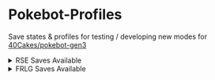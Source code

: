 # Pokebot-Profiles
Save states & profiles for testing / developing new modes for [40Cakes/pokebot-gen3](https://github.com/40Cakes/pokebot-gen3)


<details>
<summary>RSE Saves Available</summary>
  
Pokemon | Emerald | Ruby | Sapphire | Folder Link
--- | --- | --- | --- | ---
Kyogre | ✅ | ➖ | ✅ | [🔗 Ancient Legendaries](Saves%20%26%20Save%20States/RSE/Ancient%20Legendaries)
Groudon | ✅ | ✅ | ➖ | [🔗 Ancient Legendaries](Saves%20%26%20Save%20States/RSE/Ancient%20Legendaries)
Rayquaza | ✅ | ✅ | ✅ | [🔗 Ancient Legendaries](Saves%20%26%20Save%20States/RSE/Ancient%20Legendaries)
Beldum | ✅ | ❌ | ❌ | [🔗 Beldum](Saves%20%26%20Save%20States/RSE/Beldum)
Castform | ✅ | ✅ | ✅ | [🔗 Castform](Saves%20%26%20Save%20States/RSE/Castform)
Deoxys | ✅ | ➖ | ➖ | [🔗 Deoxys](Saves%20%26%20Save%20States/RSE/Deoxys)
Fossils | ✅ | ❌ | ❌ | [🔗 Fossils](Saves%20%26%20Save%20States/RSE/Fossils)
Ho-Oh | ✅ | ➖ | ➖ | [🔗 Ho-Oh](Saves%20%26%20Save%20States/RSE/Ho-Oh)
Hoenn Starters | ✅ | ✅ | ✅ | [🔗 Hoenn Starters](Saves%20%26%20Save%20States/RSE/Hoenn%20Starters)
Johto Starters | ✅ | ➖ | ➖ | [🔗 Johto Starters](Saves%20%26%20Save%20States/RSE/Johto%20Starters)
Kecleon | ✅ | ❌ | ❌ | [🔗 Kecleon](Saves%20%26%20Save%20States/RSE/Kecleon)
Lati@s | ✅ | ❌ | ❌ | [🔗 Lati@s](Saves%20%26%20Save%20States/RSE/Lati%40s)
Lugia | ✅ | ➖ | ➖ | [🔗 Lugia](Saves%20%26%20Save%20States/RSE/Lugia)
Mew | ✅ | ➖ | ➖ | [🔗 Mew](Saves%20%26%20Save%20States/RSE/Mew)
Regice | ✅ | ❌ | ❌ | [🔗 Regi Trio](Saves%20%26%20Save%20States/RSE/Regi%20Trio)
Regirock | ✅ | ❌ | ❌ | [🔗 Regi Trio](Saves%20%26%20Save%20States/RSE/Regi%20Trio)
Registeel | ✅ | ❌ | ❌ | [🔗 Regi Trio](Saves%20%26%20Save%20States/RSE/Regi%20Trio)
Rock Smash | ✅ | ❌ | ❌ | [🔗 Rock Smash](Saves%20%26%20Save%20States/RSE/Rock%20Smash)
Safari Zone | ✅ | ✅ | ✅ | [🔗 Safari Zones](Saves%20%26%20Save%20States/RSE/Safari%20Zones)
Sudowoodo | ✅ | ➖ | ➖ | [🔗 Sudowoodo](Saves%20%26%20Save%20States/RSE/Sudowoodo)
Wynaut (Egg) | ✅ | ❌ | ❌ | [🔗 Wynaut](Saves%20%26%20Save%20States/RSE/Wynaut)
</details>

<details>
<summary>FRLG Saves Available</summary>
  
## FRLG Saves Available
Pokemon | Fire Red | Leaf Green | Folder Link
--- | --- | --- | ---
Aerodactyl | ✅ | ❌ | [🔗 Aerodactyl](Saves%20%26%20Save%20States/FRLG/Aerodactyl)
Kyogre | ❌ | ❌ | [🔗 Ancient Legendaries](Saves%20%26%20Save%20States/FRLG/Ancient%20Legendaries)
Groudon | ✅ | ❌ | [🔗 Ancient Legendaries](Saves%20%26%20Save%20States/FRLG/Ancient%20Legendaries)
Deoxys | ✅ | ❌ | [🔗 Deoxys](Saves%20%26%20Save%20States/FRLG/Deoxys)
Eevee | ✅ | ✅ | [🔗 Eevee](Saves%20%26%20Save%20States/FRLG/Eevee)
Fossils | ✅ | ❌ | [🔗 Fossils](Saves%20%26%20Save%20States/FRLG/Fossils)
Hitmon Duo | ❌ | ❌ | [🔗 Hitmon Duo](Saves%20%26%20Save%20States/FRLG/Hitmon)
Ho-Oh | ✅ | ❌ | [🔗 Ho-Oh](Saves%20%26%20Save%20States/FRLG/Ho-Oh)
Kanto Starters | ✅ | ✅ | [🔗 Kanto Starters](Saves%20%26%20Save%20States/FRLG/Kanto%20Starters)
Lapras | ❌ | ❌ | [🔗 Lapras](Saves%20%26%20Save%20States/FRLG/Lapras)
Legendary Birds | ✅ | ✅ | [🔗 Legendary Birds](Saves%20%26%20Save%20States/FRLG/Legendary%20Birds)
Legendary Dogs | ✅ | ❌ | [🔗 Legendary Dogs](Saves%20%26%20Save%20States/FRLG/Legendary%20Dogs)
Lugia | ✅ | ❌ | [🔗 Lugia](Saves%20%26%20Save%20States/FRLG/Lugia)
Magikarp | ✅ | ❌ | [🔗 Magikarp](Saves%20%26%20Save%20States/FRLG/Magikarp)
Mewtwo | ✅ | ❌ | [🔗 Mewtwo](Saves%20%26%20Save%20States/FRLG/Mewtwo)
Safari Zone | ✅ | ✅ | [🔗 Safari Zone](Saves%20%26%20Save%20States/FRLG/Safari%20Zone)
Snorlax | ❌ | ❌ | [🔗 Snorlax](Saves%20%26%20Save%20States/FRLG/Snorlax)
Togepi | ❌ | ❌ | [🔗 Togepi](Saves%20%26%20Save%20States/FRLG/Togepi)
Nugget Bridge | ✅ | ❌ | [🔗 Nugget Bridge](Saves%20%26%20Save%20States/FRLG/Nugget%20Bridge)
</details>
